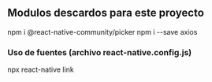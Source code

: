 

## Modulos descardos para este proyecto
npm i @react-native-community/picker
npm i --save axios


### Uso de fuentes (archivo react-native.config.js)
npx react-native link
